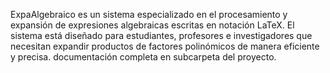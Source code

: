 ExpaAlgebraico es un sistema especializado en el procesamiento y expansión de expresiones algebraicas escritas en notación LaTeX. El sistema está diseñado para estudiantes, 
profesores e investigadores que necesitan expandir productos de factores polinómicos de manera eficiente y precisa.
documentación completa en subcarpeta del proyecto.
